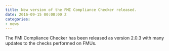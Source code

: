 ```yaml
---
title: New version of the FMI Compliance Checker released.
date: 2016-09-15 00:00:00 Z
categories:
- news
---
```


The FMI Compliance Checker has been released as version 2.0.3 with many updates to the checks performed on FMUs.

